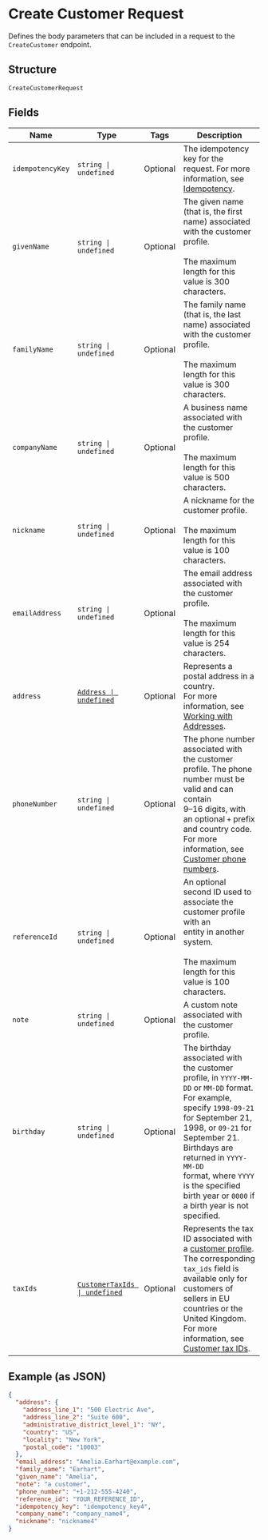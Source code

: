 <!-- Optimized: 2025-10-06 -->
<!-- RPM: 1.6.2.1.1.6.2.1_create-customer-request_20251006 -->
<!-- Session: E2E RPM DNA Application -->
<!-- AOM: RND (Reggie & Dro) -->
<!-- COI: TECHNOLOGY -->
<!-- RPM: HIGH -->
<!-- ACTION: BUILD -->

# Create Customer Request

Defines the body parameters that can be included in a request to the
`CreateCustomer` endpoint.

## Structure

`CreateCustomerRequest`

## Fields

| Name | Type | Tags | Description |
|  --- | --- | --- | --- |
| `idempotencyKey` | `string \| undefined` | Optional | The idempotency key for the request. For more information, see<br>[Idempotency](https://developer.squareup.com/docs/build-basics/common-api-patterns/idempotency). |
| `givenName` | `string \| undefined` | Optional | The given name (that is, the first name) associated with the customer profile.<br><br>The maximum length for this value is 300 characters. |
| `familyName` | `string \| undefined` | Optional | The family name (that is, the last name) associated with the customer profile.<br><br>The maximum length for this value is 300 characters. |
| `companyName` | `string \| undefined` | Optional | A business name associated with the customer profile.<br><br>The maximum length for this value is 500 characters. |
| `nickname` | `string \| undefined` | Optional | A nickname for the customer profile.<br><br>The maximum length for this value is 100 characters. |
| `emailAddress` | `string \| undefined` | Optional | The email address associated with the customer profile.<br><br>The maximum length for this value is 254 characters. |
| `address` | [`Address \| undefined`](../../doc/models/address.md) | Optional | Represents a postal address in a country.<br>For more information, see [Working with Addresses](https://developer.squareup.com/docs/build-basics/working-with-addresses). |
| `phoneNumber` | `string \| undefined` | Optional | The phone number associated with the customer profile. The phone number must be valid and can contain<br>9–16 digits, with an optional `+` prefix and country code. For more information, see<br>[Customer phone numbers](https://developer.squareup.com/docs/customers-api/use-the-api/keep-records#phone-number). |
| `referenceId` | `string \| undefined` | Optional | An optional second ID used to associate the customer profile with an<br>entity in another system.<br><br>The maximum length for this value is 100 characters. |
| `note` | `string \| undefined` | Optional | A custom note associated with the customer profile. |
| `birthday` | `string \| undefined` | Optional | The birthday associated with the customer profile, in `YYYY-MM-DD` or `MM-DD` format. For example,<br>specify `1998-09-21` for September 21, 1998, or `09-21` for September 21. Birthdays are returned in `YYYY-MM-DD`<br>format, where `YYYY` is the specified birth year or `0000` if a birth year is not specified. |
| `taxIds` | [`CustomerTaxIds \| undefined`](../../doc/models/customer-tax-ids.md) | Optional | Represents the tax ID associated with a [customer profile](../../doc/models/customer.md). The corresponding `tax_ids` field is available only for customers of sellers in EU countries or the United Kingdom.<br>For more information, see [Customer tax IDs](https://developer.squareup.com/docs/customers-api/what-it-does#customer-tax-ids). |

## Example (as JSON)

```json
{
  "address": {
    "address_line_1": "500 Electric Ave",
    "address_line_2": "Suite 600",
    "administrative_district_level_1": "NY",
    "country": "US",
    "locality": "New York",
    "postal_code": "10003"
  },
  "email_address": "Amelia.Earhart@example.com",
  "family_name": "Earhart",
  "given_name": "Amelia",
  "note": "a customer",
  "phone_number": "+1-212-555-4240",
  "reference_id": "YOUR_REFERENCE_ID",
  "idempotency_key": "idempotency_key4",
  "company_name": "company_name4",
  "nickname": "nickname4"
}
```
